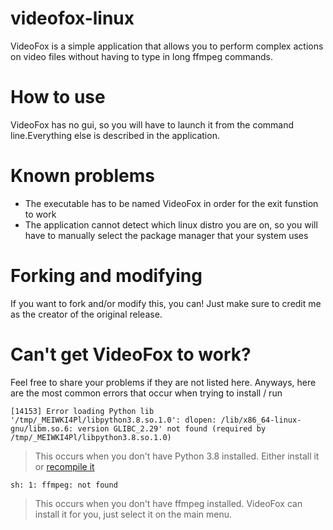 # videofox-linux
VideoFox is a simple application that allows you to perform complex actions on video files without having to type in long ffmpeg commands.  
# How to use
VideoFox has no gui, so you will have to launch it from the command line.Everything else is described in the application.  
# Known problems
- The executable has to be named VideoFox in order for the exit funstion to work  
- The application cannot detect which linux distro you are on, so you will have to manually select the package manager that your system uses  
# Forking and modifying
If you want to fork and/or modify this, you can! Just make sure to credit me as the creator of the original release.  
# Can't get VideoFox to work?
Feel free to share your problems if they are not listed here. Anyways, here are the most common errors that occur when trying to install / run

`[14153] Error loading Python lib '/tmp/_MEIWKI4Pl/libpython3.8.so.1.0': dlopen: /lib/x86_64-linux-gnu/libm.so.6: version GLIBC_2.29' not found (required by /tmp/_MEIWKI4Pl/libpython3.8.so.1.0)`  
> This occurs when you don't have Python 3.8 installed. Either install it or [recompile it](https://youtu.be/Tp1B9HqqNhE)  

`sh: 1: ffmpeg: not found`
> This occurs when you don't have ffmpeg installed. VideoFox can install it for you, just select it on the main menu.
